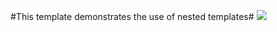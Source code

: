 #This template demonstrates the use of nested templates#
<a href="https://portal.azure.com/#create/Microsoft.Template/uri/https%3A%2F%2Fraw.githubusercontent.com%2FDarylsCorner%2FARM-Templates%2Fmaster%2FDevLab%2Fazuredeploy.json" target="_blank">
    <img src="http://azuredeploy.net/deploybutton.png"/>
</a>


